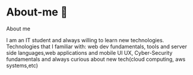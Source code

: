 # About-me 🧓
About me

I am an IT student and always willing to learn new technologies.
Technologies that I familiar with:
web dev fundamentals, tools and server side languages,web applications and mobile UI UX, Cyber-Security fundamentals and always curious about new tech(cloud computing, aws systems,etc)
